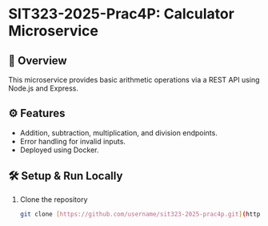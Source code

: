 # SIT323-2025-Prac4P: Calculator Microservice

## 📌 Overview  
This microservice provides basic arithmetic operations via a REST API using Node.js and Express.

## ⚙️ Features  
- Addition, subtraction, multiplication, and division endpoints.  
- Error handling for invalid inputs.  
- Deployed using Docker.  

## 🛠️ Setup & Run Locally  
1. Clone the repository  
   ```sh
   git clone [https://github.com/username/sit323-2025-prac4p.git](https://github.com/PranavGoyal69/sit323-2025-prac4p./tree/main)


